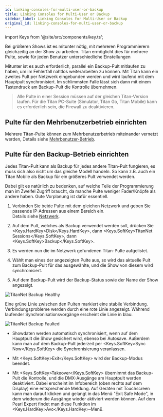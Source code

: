 ```yaml
---
id: linking-consoles-for-multi-user-or-backup
title: Linking Consoles for Multi-User or Backup
sidebar_label: Linking Consoles for Multi-User or Backup
original_id: linking-consoles-for-multi-user-or-backup
---
```


import Keys from '@site/src/components/key.ts';

Bei größeren Shows ist es mitunter nötig, mit mehreren Programmierern
gleichzeitig an der Show zu arbeiten. Titan ermöglicht dies für mehrere
Pulte, sowie für jeden Benutzer unterschiedliche Einstellungen

Mitunter ist es auch erforderlich, parallel ein Backup-Pult mitlaufen zu
haben, um im Fehlerfall nahtlos weiterarbeiten zu können. Mit Titan kann
ein zweites Pult per Netzwerk eingebunden werden und wird laufend mit
dem Hauptpult synchronisiert. Im schlimmsten Falle lässt sich dann mit
einem Tastendruck am Backup-Pult die Kontrolle übernehmen.

>	Alle Pulte in einer Session müssen auf der gleichen Titan-Version 
	laufen. Für die Titan PC-Suite (Simulator, Titan Go, Titan Mobile) 
	kann es erforderlich sein, die Firewall zu deaktivieren.

Pulte für den Mehrbenutzerbetrieb einrichten
--------------------------------------------

Mehrere Titan-Pulte können zum Mehrbenutzerbetrieb miteinander vernetzt
werden, Details siehe [Mehrbenutzer-Betrieb](../titan-basics/multi-user-operation.md).

Pulte für den Backup-Betrieb einrichten
---------------------------------------

Jedes Titan-Pult kann als Backup für jedes andere Titan-Pult fungieren,
es muss sich also nicht um das gleiche Modell handeln. So kann z.B. auch
ein Titan Mobile als Backup für ein größeres Pult verwendet werden.

Dabei gilt es natürlich zu bedenken, auf welche Teile der Programmierung
man im Zweifel Zugriff braucht, da manche Pulte weniger Fader/Knöpfe als
andere haben. Gute Vorplanung ist dafür essentiell.

1.	Verbinden Sie beide Pulte mit dem gleichen Netzwerk und geben Sie
    passende IP-Adressen aus einem Bereich ein.\
	Details siehe [Netzwerk](../networking.md).

2.	Auf dem Pult, welches als Backup verwendet werden soll, drücken Sie
	<Keys.HardKey>Disk</Keys.HardKey>, dann <Keys.SoftKey>TitanNet Sessions</Keys.SoftKey>, dann <Keys.SoftKey>Backup</Keys.SoftKey>.

3.	Es werden nun die im Netzwerk gefundenen Titan-Pulte aufgelistet.

4.  Wählt man eines der angezeigten Pulte aus, so wird das aktuelle Pult
    zum Backup-Pult für das ausgewählte, und die Show von diesem wird
    synchronisiert.

5.  Auf dem Backup-Pult wird der Backup-Status sowie der Name der Show
    angezeigt.

![TitanNet Backup Healthy](/docs/images/TitanNet-Backup-Healthy.png)

Eine grüne Linie zwischen den Pulten markiert eine stabile Verbindung.
Verbindungsprobleme werden durch eine rote Linie angezeigt. Während
laufender Synchronisationsvorgänge erscheint die Linie in blau.

![TitanNet Backup Faulted](/docs/images/TitanNet-Backup-Faulted.png)

-   Showdaten werden automatisch synchronisiert, wenn auf dem Hauptpult
    die Show gesichert wird, ebenso bei Autosave. Außerdem kann man auf
    dem Backup-Pult jederzeit per <Keys.SoftKey>Sync Now</Keys.SoftKey> die Synchronisierung
    veranlassen.

-   Mit <Keys.SoftKey>Exit</Keys.SoftKey> wird der Backup-Modus beendet.

-   Mit <Keys.SoftKey>Takeover</Keys.SoftKey> übernimmt das Backup-Pult die Kontrolle, und die
    DMX-Ausgänge am Hauptpult werden deaktiviert. Dabei erscheint im
    Infobereich (oben rechts auf dem Display) eine entsprechende
    Meldung. Auf Geräten mit Touchscreen kann man darauf klicken und
    gelangt in das Menü "Exit Safe Mode", in dem wiederum die Ausgänge
    wieder aktiviert werden können. Auf dem Pearl Expert findet man
    diese Funktion im <Keys.HardKey>Avo</Keys.HardKey>-Menü.
